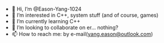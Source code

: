 - 👋 Hi, I’m @Eason-Yang-1024
- 👀 I’m interested in C++, system stuff (and of course, games)
- 🌱 I’m currently learning C++
- 💞️ I’m looking to collaborate on er... nothing?
- 📫 How to reach me: by e-mail(yang.eason@outlook.com)

<!---
Eason-Yang-1024/Eason-Yang-1024 is a ✨ special ✨ repository because its `README.md` (this file) appears on your GitHub profile.
You can click the Preview link to take a look at your changes.
--->
